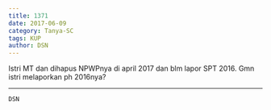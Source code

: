 ```yaml
---
title: 1371
date: 2017-06-09
category: Tanya-SC
tags: KUP
author: DSN
---
```


Istri MT dan dihapus NPWPnya di april 2017 dan blm lapor SPT 2016. Gmn istri melaporkan ph 2016nya?

---



`DSN`
